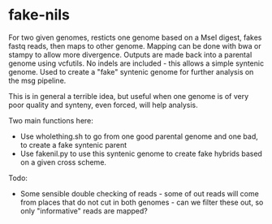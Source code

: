 fake-nils
=========

For two given genomes, resticts one genome based on a MseI digest, fakes fastq reads, then maps to other genome.
Mapping can be done with bwa or stampy to allow more divergence. Outputs are made back into a parental genome using vcfutils.
No indels are included - this allows a simple syntenic genome. Used to create a "fake" syntenic genome for further analysis on the msg pipeline.

This is in general a terrible idea, but useful when one genome is of very poor quality and synteny, even forced, will help analysis.

Two main functions here:

* Use wholething.sh to go from one good parental genome and one bad, to create a fake syntenic parent
* Use fakenil.py to use this syntenic genome to create fake hybrids based on a given cross scheme. 


Todo:

* Some sensible double checking of reads - some of out reads will come from places that do not cut in both genomes - can we filter these out, so only "informative" reads are mapped?
